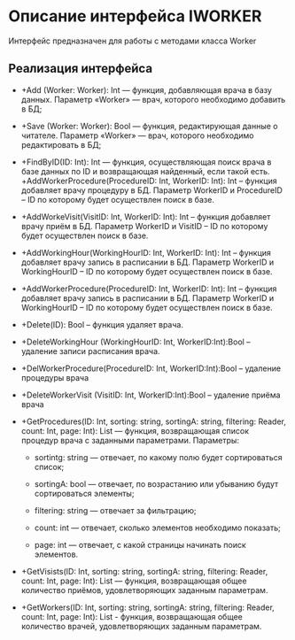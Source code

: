 # Описание интерфейса IWORKER
Интерфейс предназначен для работы с методами класса Worker

## Реализация интерфейса
* +Add (Worker: Worker): Int — функция, добавляющая врача в базу данных. Параметр «Worker» — врач, 
которого необходимо добавить в БД;
* +Save (Worker: Worker): Bool — функция, редактирующая данные о читателе. Параметр «Worker» — 
врач, которого необходимо редактировать в БД;
* +FindByID(ID: Int): Int  — функция, осуществляющая поиск врача в базе данных по ID и возвращающая найденный, если такой есть. 
+AddWorkerProcedure(ProcedureID: Int, WorkerID: Int): Int – функция добавляет врачу процедуру в БД. 
Параметр WorkerID и ProcedureID – ID по которому будет осуществлен поиск в базе.
* +AddWorkeVisit(VisitID: Int, WorkerID: Int): Int – функция добавляет врачу приём в БД. Параметр WorkerID и VisitID – ID по которому будет осуществлен поиск в базе.
* +AddWorkingHour(WorkingHourID: Int, WorkerID: Int): Int – функция добавляет врачу запись в расписании в БД. Параметр WorkerID и WorkingHourID – ID по которому будет осуществлен поиск в базе.
* +AddWorkerProcedure(ProcedureID: Int, WorkerID: Int): Int – функция добавляет врачу запись в расписании в БД. Параметр WorkerID и WorkingHourID – ID по которому будет осуществлен поиск в базе.
* +Delete(ID): Bool – функция удаляет врача.
* +DeleteWorkingHour (WorkingHourID: Int, WorkerID:Int):Bool – удаление записи расписания врача.
* +DelWorkerProcedure(ProcedureID: Int, WorkerID:Int):Bool – удаление процедуры врача
* +DeleteWorkerVisit (VisitID: Int, WorkerID:Int):Bool – удаление приёма врача
* +GetProcedures(ID: Int, sorting: string, sortingA: string, filtering: Reader, count: Int, page: Int): List <Procedure> — функция, возвращающая список процедур врача с заданными параметрами. 
Параметры: 
	* sortintg: string — отвечает, по какому полю будет сортироваться список;
  
	* sortingA: bool — отвечает, по возрастанию или убыванию будут сортироваться элементы;
  
	* filtering: string — отвечает за фильтрацию;
  
	* count: int — отвечает, сколько элементов необходимо показать;
  
	* page: int — отвечает, с какой страницы начинать поиск элементов.
  
* +GetVisists(ID: Int, sorting: string, sortingA: string, filtering: Reader, count: Int, page: Int): List<Visit> — функция, возвращающая общее количество приёмов, удовлетворяющих заданным параметрам.
* +GetWorkers(ID: Int, sorting: string, sortingA: string, filtering: Reader, count: Int, page: Int): List <Worker> - функция, возвращающая общее количество врачей, удовлетворяющих заданным параметрам.